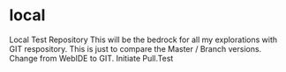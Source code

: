# local
Local Test Repository
This will be the bedrock for all my explorations with GIT respository.
This is just to compare the Master / Branch versions.
Change from WebIDE to GIT.
Initiate Pull.Test
